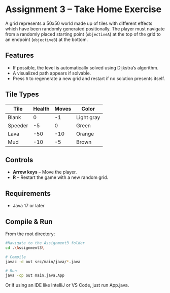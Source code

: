 # Assignment 3 – Take Home Exercise

A grid represents a 50x50 world made up of tiles with different effects which have been randomly generated positionally. The player must navigate from a randomly placed starting point (`objectiveA`) at the top of the grid to an endpoint (`objectiveB`) at the bottom.

## Features

- If possible, the level is automatically solved using Dijkstra’s algorithm.
- A visualized path appears if solvable.
- Press `R` to regenerate a new grid and restart if no solution presents itself.

## Tile Types

| Tile      | Health    | Moves    | Color      |
|-----------|-----------|----------|------------|
| Blank     |   0       |   -1     | Light gray |
| Speeder   |  -5       |    0     | Green      |
| Lava      | -50       |  -10     | Orange     |
| Mud       | -10       |   -5     | Brown      |

## Controls

- **Arrow keys** – Move the player.
- **R** – Restart the game with a new random grid.

## Requirements

- Java 17 or later

## Compile & Run

From the root directory:

```bash
#Navigate to the Assignment3 folder
cd .\Assignment3\

# Compile
javac -d out src/main/java/*.java

# Run
java -cp out main.java.App
```

Or if using an IDE like IntelliJ or VS Code, just run App.java.